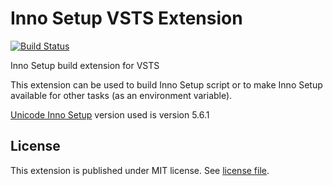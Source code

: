 # Inno Setup VSTS Extension

[![Build Status](https://travis-ci.org/echizenryoma/vsts-inno-setup-extension.svg?branch=master)](https://travis-ci.org/echizenryoma/vsts-inno-setup-extension)

Inno Setup build extension for VSTS

This extension can be used to build Inno Setup script or to make Inno Setup available for other tasks (as an environment variable).

[Unicode Inno Setup](http://www.jrsoftware.org/isinfo.php) version used is version 5.6.1

## License

This extension is published under MIT license. See [license file](../master/LICENSE).
